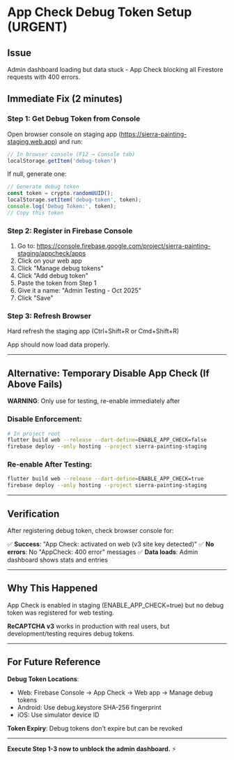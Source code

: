 # App Check Debug Token Setup (URGENT)

## Issue
Admin dashboard loading but data stuck - App Check blocking all Firestore requests with 400 errors.

## Immediate Fix (2 minutes)

### Step 1: Get Debug Token from Console

Open browser console on staging app (https://sierra-painting-staging.web.app) and run:

```javascript
// In browser console (F12 → Console tab)
localStorage.getItem('debug-token')
```

If null, generate one:

```javascript
// Generate debug token
const token = crypto.randomUUID();
localStorage.setItem('debug-token', token);
console.log('Debug Token:', token);
// Copy this token
```

### Step 2: Register in Firebase Console

1. Go to: https://console.firebase.google.com/project/sierra-painting-staging/appcheck/apps
2. Click on your web app
3. Click "Manage debug tokens"
4. Click "Add debug token"
5. Paste the token from Step 1
6. Give it a name: "Admin Testing - Oct 2025"
7. Click "Save"

### Step 3: Refresh Browser

Hard refresh the staging app (Ctrl+Shift+R or Cmd+Shift+R)

App should now load data properly.

---

## Alternative: Temporary Disable App Check (If Above Fails)

**WARNING**: Only use for testing, re-enable immediately after

### Disable Enforcement:

```bash
# In project root
flutter build web --release --dart-define=ENABLE_APP_CHECK=false
firebase deploy --only hosting --project sierra-painting-staging
```

### Re-enable After Testing:

```bash
flutter build web --release --dart-define=ENABLE_APP_CHECK=true
firebase deploy --only hosting --project sierra-painting-staging
```

---

## Verification

After registering debug token, check browser console for:

✅ **Success**: "App Check: activated on web (v3 site key detected)"
✅ **No errors**: No "AppCheck: 400 error" messages
✅ **Data loads**: Admin dashboard shows stats and entries

---

## Why This Happened

App Check is enabled in staging (ENABLE_APP_CHECK=true) but no debug token was registered for web testing.

**ReCAPTCHA v3** works in production with real users, but development/testing requires debug tokens.

---

## For Future Reference

**Debug Token Locations**:
- Web: Firebase Console → App Check → Web app → Manage debug tokens
- Android: Use debug.keystore SHA-256 fingerprint
- iOS: Use simulator device ID

**Token Expiry**: Debug tokens don't expire but can be revoked

---

**Execute Step 1-3 now to unblock the admin dashboard.** ⚡
